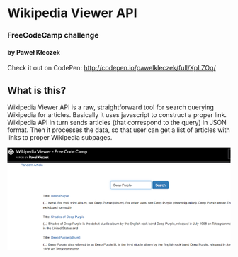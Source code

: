 # Wikipedia Viewer API

### FreeCodeCamp challenge
#### by Paweł Kłeczek

Check it out on CodePen:
http://codepen.io/pawelkleczek/full/XpLZOq/

## What is this?

Wikipedia Viewer API is a raw, straightforward tool for search querying Wikipedia for articles. Basically it uses javascript to construct a proper link. Wikipedia API in turn sends articles (that correspond to the query) in JSON format. Then it processes the data, so that user can get a list of articles with links to proper Wikipedia subpages.

![alt tag](images/query_example.png)
